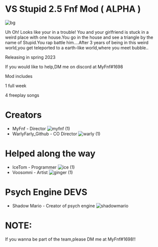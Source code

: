 # VS Stupid 2.5 Fnf Mod ( ALPHA )

![bg](https://user-images.githubusercontent.com/113801267/210371681-2bebe46d-8212-4fe3-8601-c33b3aaa9953.png)


Uh Oh! Looks like your in a trouble! You and your girlfriend is stuck in a weird place with one house.You go in the house and see a triangle by the name of Stupid.You rap battle him....After 3 years of being in this weird world,you get teleported to a earth-like world,where you meet bubble..

Releasing in spring 2023

If you would like to help,DM me on discord at MyFnf#1698

Mod includes

1 full week

4 freeplay songs

# Creators

* MyFnf - Director ![myfnf (1)](https://user-images.githubusercontent.com/113801267/210372700-06f4318e-6edc-4e28-b7f5-74a2a880d11c.png)
* WarlyFarly_Github - CO Director ![warly (1)](https://user-images.githubusercontent.com/113801267/210372747-a6c6da81-2f80-41e4-a6c0-5a5fb25d602f.png)

# Helped along the way

* IceTom - Programmer ![ice (1)](https://user-images.githubusercontent.com/113801267/210373412-6df81ae7-2565-43e1-b0ab-8e70d8c85738.png)
* Voosomni - Artist ![ginger (1)](https://user-images.githubusercontent.com/113801267/210373455-5c2d6b16-4d4d-4081-963a-ba2eb7f2f9c8.png)

# Psych Engine DEVS

* Shadow Mario - Creator of psych engine ![shadowmario](https://user-images.githubusercontent.com/113801267/210373717-06f1b7ed-5611-49a9-88e7-52e41c1a9d36.png)


# NOTE:

If you wanna be part of the team,please DM me at MyFnf#1698!!

